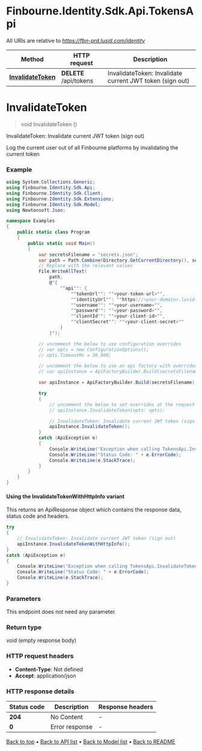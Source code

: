 # Finbourne.Identity.Sdk.Api.TokensApi

All URIs are relative to *https://fbn-prd.lusid.com/identity*

| Method | HTTP request | Description |
|--------|--------------|-------------|
| [**InvalidateToken**](TokensApi.md#invalidatetoken) | **DELETE** /api/tokens | InvalidateToken: Invalidate current JWT token (sign out) |

<a id="invalidatetoken"></a>
# **InvalidateToken**
> void InvalidateToken ()

InvalidateToken: Invalidate current JWT token (sign out)

Log the current user out of all Finbourne platforms by invalidating the current token

### Example
```csharp
using System.Collections.Generic;
using Finbourne.Identity.Sdk.Api;
using Finbourne.Identity.Sdk.Client;
using Finbourne.Identity.Sdk.Extensions;
using Finbourne.Identity.Sdk.Model;
using Newtonsoft.Json;

namespace Examples
{
    public static class Program
    {
        public static void Main()
        {
            var secretsFilename = "secrets.json";
            var path = Path.Combine(Directory.GetCurrentDirectory(), secretsFilename);
            // Replace with the relevant values
            File.WriteAllText(
                path, 
                @"{
                    ""api"": {
                        ""tokenUrl"": ""<your-token-url>"",
                        ""identityUrl"": ""https://<your-domain>.lusid.com/identity"",
                        ""username"": ""<your-username>"",
                        ""password"": ""<your-password>"",
                        ""clientId"": ""<your-client-id>"",
                        ""clientSecret"": ""<your-client-secret>""
                    }
                }");

            // uncomment the below to use configuration overrides
            // var opts = new ConfigurationOptions();
            // opts.TimeoutMs = 30_000;

            // uncomment the below to use an api factory with overrides
            // var apiInstance = ApiFactoryBuilder.Build(secretsFilename, opts: opts).Api<TokensApi>();

            var apiInstance = ApiFactoryBuilder.Build(secretsFilename).Api<TokensApi>();

            try
            {
                // uncomment the below to set overrides at the request level
                // apiInstance.InvalidateToken(opts: opts);

                // InvalidateToken: Invalidate current JWT token (sign out)
                apiInstance.InvalidateToken();
            }
            catch (ApiException e)
            {
                Console.WriteLine("Exception when calling TokensApi.InvalidateToken: " + e.Message);
                Console.WriteLine("Status Code: " + e.ErrorCode);
                Console.WriteLine(e.StackTrace);
            }
        }
    }
}
```

#### Using the InvalidateTokenWithHttpInfo variant
This returns an ApiResponse object which contains the response data, status code and headers.

```csharp
try
{
    // InvalidateToken: Invalidate current JWT token (sign out)
    apiInstance.InvalidateTokenWithHttpInfo();
}
catch (ApiException e)
{
    Console.WriteLine("Exception when calling TokensApi.InvalidateTokenWithHttpInfo: " + e.Message);
    Console.WriteLine("Status Code: " + e.ErrorCode);
    Console.WriteLine(e.StackTrace);
}
```

### Parameters
This endpoint does not need any parameter.
### Return type

void (empty response body)

### HTTP request headers

 - **Content-Type**: Not defined
 - **Accept**: application/json


### HTTP response details
| Status code | Description | Response headers |
|-------------|-------------|------------------|
| **204** | No Content |  -  |
| **0** | Error response |  -  |

[Back to top](#) &#8226; [Back to API list](../README.md#documentation-for-api-endpoints) &#8226; [Back to Model list](../README.md#documentation-for-models) &#8226; [Back to README](../README.md)

